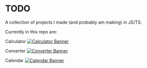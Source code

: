 # TODO

A collection of projects I made (and probably am making) in JS/TS.

Currently in this repo are:

Calculator
[![Calculator Banner](https://b.catgirlsare.sexy/YdDggbsGmDVi.png "Calculator Banner")](https://ozzymand.github.io/TODO/Calculator/)

Converter
[![Converter Banner](https://b.catgirlsare.sexy/YdDggbsGmDVi.png "Converter Banner")](https://ozzymand.github.io/TODO/Converter/)

Calendar
[![Calendar Banner](https://i.imgur.com/XaBxclh.png "Calendar Banner")](https://ozzymand.github.io/TODO/Calendar/)
